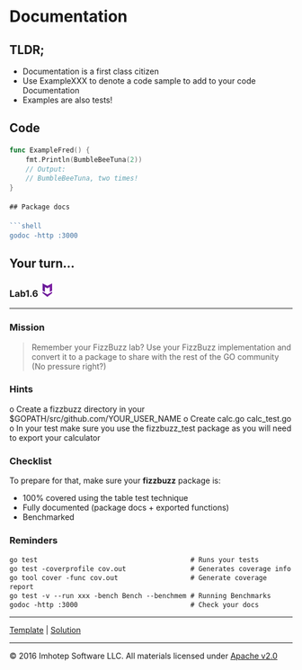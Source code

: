 # Documentation

## TLDR;
* Documentation is a first class citizen
* Use ExampleXXX to denote a code sample to add to your code Documentation
* Examples are also tests!

## Code

```go
func ExampleFred() {
    fmt.Println(BumbleBeeTuna(2))
    // Output:
    // BumbleBeeTuna, two times!
}

## Package docs

```shell
godoc -http :3000
```

## Your turn...

### Lab1.6 ![alt text](https://github.com/adam-p/markdown-here/raw/master/src/common/images/icon24.png "Lab1.6") 
---

### Mission
> Remember your FizzBuzz lab?
> Use your FizzBuzz implementation and convert it to a package to share with the rest
> of the GO community (No pressure right?)

### Hints

o Create a fizzbuzz directory in your $GOPATH/src/github.com/YOUR_USER_NAME
o Create calc.go calc_test.go
o In your test make sure you use the fizzbuzz_test package as you will need to export your calculator

### Checklist

To prepare for that, make sure your **fizzbuzz** package is:
* 100% covered using the table test technique 
* Fully documented (package docs + exported functions)
* Benchmarked

### Reminders

```shell
go test                                      # Runs your tests
go test -coverprofile cov.out                # Generates coverage info
go tool cover -func cov.out                  # Generate coverage report
go test -v --run xxx -bench Bench --benchmem # Running Benchmarks
godoc -http :3000                            # Check your docs
```

---
[Template]() | [Solution](https://github.com/derailed/imhotep/tree/master/golabs/fizzbuzz)

---
© 2016 Imhotep Software LLC. All materials licensed under [Apache v2.0](http://www.apache.org/licenses/LICENSE-2.0)